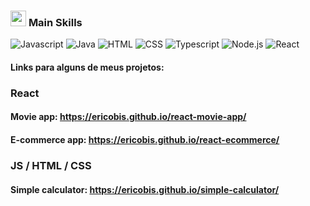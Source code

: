 
### <img src="https://media2.giphy.com/media/QssGEmpkyEOhBCb7e1/giphy.gif?cid=ecf05e47a0n3gi1bfqntqmob8g9aid1oyj2wr3ds3mg700bl&rid=giphy.gif" width ="25">  <b>Main Skills</b>

 <div align="left">
 <img src = "https://img.shields.io/badge/JavaScript-F7DF1E?style=for-the-badge&logo=javascript&logoColor=black"  alt = "Javascript" />
 <img src = "https://img.shields.io/badge/Java-ED8B00?style=for-the-badge&logo=java&logoColor=black"  alt = "Java" />
 <img src = "https://img.shields.io/badge/HTML5-E34F26?style=for-the-badge&logo=html5&logoColor=E34F26&labelColor=282828"  alt = "HTML" />
 <img src = "https://img.shields.io/badge/CSS3-1572B6?style=for-the-badge&logo=css3&logoColor=white"  alt = "CSS" />
 <img src = "https://img.shields.io/badge/TypeScript-007ACC?style=for-the-badge&logo=typescript&logoColor=white"  alt = "Typescript" />
 <img src = "https://img.shields.io/badge/Node.js-43853D?style=for-the-badge&logo=node.js&logoColor=white"  alt = "Node.js" />
 <img src = "https://img.shields.io/badge/React-20232A?style=for-the-badge&logo=react&logoColor=61DAFB"  alt = "React" />
 </div>

#### Links para alguns de meus projetos: 
### React
#### Movie app: https://ericobis.github.io/react-movie-app/
#### E-commerce app: https://ericobis.github.io/react-ecommerce/
### JS / HTML / CSS
#### Simple calculator: https://ericobis.github.io/simple-calculator/


<!--
**EricoBis/EricoBis** is a ✨ _special_ ✨ repository because its `README.md` (this file) appears on your GitHub profile.

Here are some ideas to get you started:

- 🔭 I’m currently working on ...
- 🌱 I’m currently learning ...
- 👯 I’m looking to collaborate on ...
- 🤔 I’m looking for help with ...
- 💬 Ask me about ...
- 📫 How to reach me: ...
- 😄 Pronouns: ...
- ⚡ Fun fact: ...
-->
